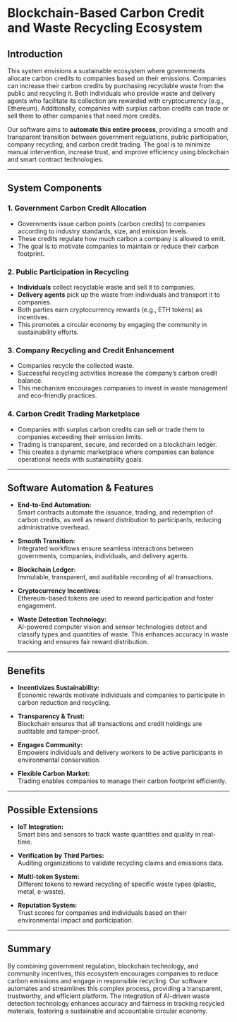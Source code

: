 # Blockchain-Based Carbon Credit and Waste Recycling Ecosystem

## Introduction

This system envisions a sustainable ecosystem where governments allocate carbon credits to companies based on their emissions. Companies can increase their carbon credits by purchasing recyclable waste from the public and recycling it. Both individuals who provide waste and delivery agents who facilitate its collection are rewarded with cryptocurrency (e.g., Ethereum). Additionally, companies with surplus carbon credits can trade or sell them to other companies that need more credits.

Our software aims to **automate this entire process**, providing a smooth and transparent transition between government regulations, public participation, company recycling, and carbon credit trading. The goal is to minimize manual intervention, increase trust, and improve efficiency using blockchain and smart contract technologies.

---

## System Components

### 1. Government Carbon Credit Allocation

- Governments issue carbon points (carbon credits) to companies according to industry standards, size, and emission levels.
- These credits regulate how much carbon a company is allowed to emit.
- The goal is to motivate companies to maintain or reduce their carbon footprint.

### 2. Public Participation in Recycling

- **Individuals** collect recyclable waste and sell it to companies.
- **Delivery agents** pick up the waste from individuals and transport it to companies.
- Both parties earn cryptocurrency rewards (e.g., ETH tokens) as incentives.
- This promotes a circular economy by engaging the community in sustainability efforts.

### 3. Company Recycling and Credit Enhancement

- Companies recycle the collected waste.
- Successful recycling activities increase the company’s carbon credit balance.
- This mechanism encourages companies to invest in waste management and eco-friendly practices.

### 4. Carbon Credit Trading Marketplace

- Companies with surplus carbon credits can sell or trade them to companies exceeding their emission limits.
- Trading is transparent, secure, and recorded on a blockchain ledger.
- This creates a dynamic marketplace where companies can balance operational needs with sustainability goals.

---

## Software Automation & Features

- **End-to-End Automation:**  
  Smart contracts automate the issuance, trading, and redemption of carbon credits, as well as reward distribution to participants, reducing administrative overhead.

- **Smooth Transition:**  
  Integrated workflows ensure seamless interactions between governments, companies, individuals, and delivery agents.

- **Blockchain Ledger:**  
  Immutable, transparent, and auditable recording of all transactions.

- **Cryptocurrency Incentives:**  
  Ethereum-based tokens are used to reward participation and foster engagement.

- **Waste Detection Technology:**  
  AI-powered computer vision and sensor technologies detect and classify types and quantities of waste. This enhances accuracy in waste tracking and ensures fair reward distribution.

---

## Benefits

- **Incentivizes Sustainability:**  
  Economic rewards motivate individuals and companies to participate in carbon reduction and recycling.

- **Transparency & Trust:**  
  Blockchain ensures that all transactions and credit holdings are auditable and tamper-proof.

- **Engages Community:**  
  Empowers individuals and delivery workers to be active participants in environmental conservation.

- **Flexible Carbon Market:**  
  Trading enables companies to manage their carbon footprint efficiently.

---

## Possible Extensions

- **IoT Integration:**  
  Smart bins and sensors to track waste quantities and quality in real-time.

- **Verification by Third Parties:**  
  Auditing organizations to validate recycling claims and emissions data.

- **Multi-token System:**  
  Different tokens to reward recycling of specific waste types (plastic, metal, e-waste).

- **Reputation System:**  
  Trust scores for companies and individuals based on their environmental impact and participation.

---

## Summary

By combining government regulation, blockchain technology, and community incentives, this ecosystem encourages companies to reduce carbon emissions and engage in responsible recycling. Our software automates and streamlines this complex process, providing a transparent, trustworthy, and efficient platform. The integration of AI-driven waste detection technology enhances accuracy and fairness in tracking recycled materials, fostering a sustainable and accountable circular economy.

